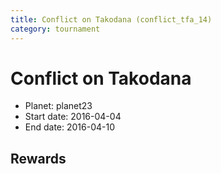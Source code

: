```yaml
---
title: Conflict on Takodana (conflict_tfa_14)
category: tournament
---
```

# Conflict on Takodana

  * Planet: planet23
  * Start date: 2016-04-04
  * End date: 2016-04-10

## Rewards

